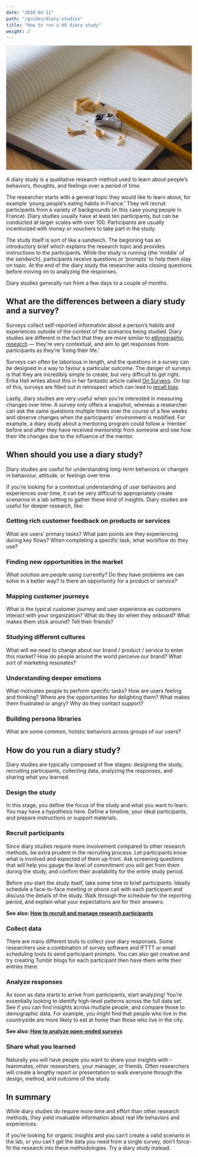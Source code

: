 ```yaml
---
date: "2018-04-11"
path: "/guides/diary-studies"
title: "How to run a UX diary study"
weight: 2
---
```


![A photo of pencil shavings around a pencil and a pencil sharpener on an open notebook](./pencil.jpg)

A diary study is a qualitative research method used to learn about people’s behaviors, thoughts, and feelings over a period of time.

The researcher starts with a general topic they would like to learn about, for example ‘young people’s eating habits in France.’ They will recruit participants from a variety of backgrounds (in this case young people in France). Diary studies usually have at least ten participants, but can be conducted at larger scales with over 100. Participants are usually incentivized with money or vouchers to take part in the study.

The study itself is sort of like a sandwich. The beginning has an introductory brief which explains the research topic and provides instructions to the participants. While the study is running (the ‘middle’ of the sandwich), participants receive questions or ‘prompts’ to help them stay on topic. At the end of the diary study the researcher asks closing questions before moving on to analyzing the responses.

Diary studies generally run from a few days to a couple of months.

## What are the differences between a diary study and a survey?

Surveys collect self-reported information about a person’s habits and experiences outside of the context of the scenarios being studied. Diary studies are different in the fact that they are more similar to [ethnographic research](https://en.wikipedia.org/wiki/Ethnography) — they’re very contextual, and aim to get responses from participants as they’re ‘living their life.’

Surveys can often be laborious in length, and the questions in a survey can be designed in a way to favour a particular outcome. The danger of surveys is that they are incredibly simple to create, but very difficult to get right. Erika Hall writes about this in her fantastic article called [On Surveys](https://medium.com/research-things/on-surveys-5a73dda5e9a0). On top of this, surveys are filled out in retrospect which can lead to [recall bias](https://en.wikipedia.org/wiki/Recall_bias).

Lastly, diary studies are very useful when you’re interested in measuring changes over time. A survey only offers a snapshot, whereas a researcher can ask the same questions multiple times over the course of a few weeks and observe changes when the participants’ environment is modified. For example, a diary study about a mentoring program could follow a ‘mentee’ before and after they have received mentorship from someone and see how their life changes due to the influence of the mentor.

## When should you use a diary study?

Diary studies are useful for understanding long-term behaviors or changes in behaviour, attitude, or feelings over time.

If you’re looking for a contextual understanding of user behaviors and experiences over time, it can be very difficult to appropriately create scenarios in a lab setting to gather these kind of insights. Diary studies are useful for deeper research, like:

### Getting rich customer feedback on products or services

What are users’ primary tasks? What pain points are they experiencing during key flows? When completing a specific task, what workflow do they use?

### Finding new opportunities in the market

What solution are people using currently? Do they have problems we can solve in a better way? Is there an opportunity for a product or service?

### Mapping customer journeys

What is the typical customer journey and user experience as customers interact with your organization? What do they do when they onboard? What makes them stick around? Tell their friends?

### Studying different cultures

What will we need to change about our brand / product / service to enter this market? How do people around the world perceive our brand? What sort of marketing resonates?

### Understanding deeper emotions

What motivates people to perform specific tasks? How are users feeling and thinking? Where are the opportunities for delighting them? What makes them frustrated or angry? Why do they contact support?

### Building persona libraries

What are some common, holistic behaviors across groups of our users?

## How do you run a diary study?

Diary studies are typically composed of five stages: designing the study, recruiting participants, collecting data, analyzing the responses, and sharing what you learned.

### Design the study

In this stage, you define the focus of the study and what you want to learn. You may have a hypothesis here. Define a timeline, your ideal participants, and prepare instructions or support materials.

### Recruit participants

Since diary studies require more involvement compared to other research methods, be extra prudent in the recruiting process. Let participants know what is involved and expected of them up front. Ask screening questions that will help you gauge the level of commitment you will get from them during the study, and confirm their availability for the entire study period.

Before you start the study itself, take some time to brief participants. Ideally schedule a face-to-face meeting or phone call with each participant and discuss the details of the study. Walk through the schedule for the reporting period, and explain what your expectations are for their answers.

**See also: [How to recruit and manage research participants](/guides/recruiting-participants)**

### Collect data

There are many different tools to collect your diary responses. Some researchers use a combination of survey software and IFTTT or email scheduling tools to send participant prompts.
You can also get creative and try creating Tumblr blogs for each participant then have them write their entries there.

### Analyze responses

As soon as data starts to arrive from participants, start analyzing! You’re essentially looking to identify high-level patterns across the full data set. See if you can find insights across multiple people, and compare those to demographic data. For example, you might find that people who live in the countryside are more likely to eat at home than those who live in the city.

**See also: [How to analyze open-ended surveys](/guides/survey-analysis)**

### Share what you learned

Naturally you will have people you want to share your insights with – teammates, other researchers, your manager, or friends. Often researchers will create a lengthy report or presentation to walk everyone through the design, method, and outcome of the study.

## In summary

While diary studies do require more time and effort than other research methods, they yield invaluable information about real life behaviors and experiences.

If you’re looking for organic insights and you can’t create a valid scenario in the lab, or you can’t get the data you need from a single survey, don’t force-fit the research into these methodologies. Try a diary study instead.

